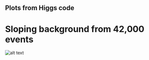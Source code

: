 ## Plots from Higgs code

# Sloping background from 42,000 events

![alt text](http://postimg.org/image/im21ftlgh/ "Logo Title Text 1")
